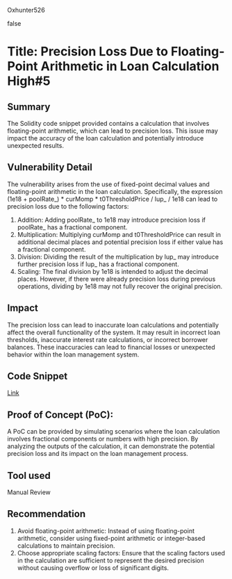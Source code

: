 Oxhunter526

false

# Title: Precision Loss Due to Floating-Point Arithmetic in Loan Calculation High#5

## Summary
The Solidity code snippet provided contains a calculation that involves floating-point arithmetic, which can lead to precision loss. This issue may impact the accuracy of the loan calculation and potentially introduce unexpected results.
## Vulnerability Detail
The vulnerability arises from the use of fixed-point decimal values and floating-point arithmetic in the loan calculation. Specifically, the expression (1e18 + poolRate_) * curMomp * t0ThresholdPrice / lup_ / 1e18 can lead to precision loss due to the following factors:
1. Addition: Adding poolRate_ to 1e18 may introduce precision loss if poolRate_ has a fractional component.
2. Multiplication: Multiplying curMomp and t0ThresholdPrice can result in additional decimal places and potential precision loss if either value has a fractional component.
3. Division: Dividing the result of the multiplication by lup_ may introduce further precision loss if lup_ has a fractional component.
4. Scaling: The final division by 1e18 is intended to adjust the decimal places. However, if there were already precision loss during previous operations, dividing by 1e18 may not fully recover the original precision.
## Impact
The precision loss can lead to inaccurate loan calculations and potentially affect the overall functionality of the system. It may result in incorrect loan thresholds, inaccurate interest rate calculations, or incorrect borrower balances. These inaccuracies can lead to financial losses or unexpected behavior within the loan management system.
## Code Snippet
[Link](https://github.com/sherlock-audit/2023-04-ajna/blob/main/ajna-core/src/libraries/internal/Loans.sol#L74-L122)
## Proof of Concept (PoC):
A PoC can be provided by simulating scenarios where the loan calculation involves fractional components or numbers with high precision. By analyzing the outputs of the calculation, it can demonstrate the potential precision loss and its impact on the loan management process.


## Tool used

Manual Review

## Recommendation
1. Avoid floating-point arithmetic: Instead of using floating-point arithmetic, consider using fixed-point arithmetic or integer-based calculations to maintain precision.
2. Choose appropriate scaling factors: Ensure that the scaling factors used in the calculation are sufficient to represent the desired precision without causing overflow or loss of significant digits.